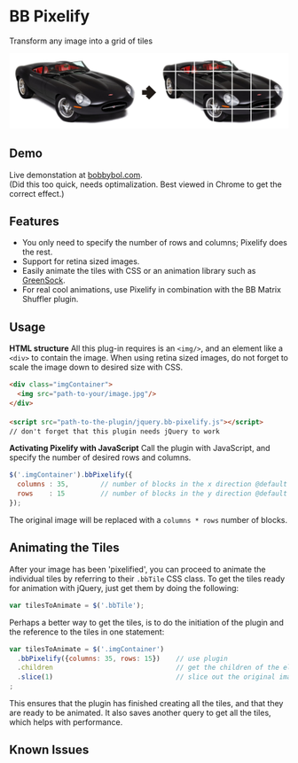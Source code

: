 # BB Pixelify
Transform any image into a grid of tiles

![Demo of BB Pixelify](/demo/img/pixelify-example@2x.jpg)

## Demo
Live demonstation at [bobbybol.com](http://bobbybol.com/plugins/bb-pixelify/).  
(Did this too quick, needs optimalization. Best viewed in Chrome to get the correct effect.)

## Features
- You only need to specify the number of rows and columns; Pixelify does the rest.
- Support for retina sized images.
- Easily animate the tiles with CSS or an animation library such as [GreenSock](https://greensock.com/).
- For real cool animations, use Pixelify in combination with the BB Matrix Shuffler plugin.

## Usage

**HTML structure**
All this plug-in requires is an `<img/>`, and an element like a `<div>` to contain the image.
When using retina sized images, do not forget to scale the image down to desired size with CSS.
```html
<div class="imgContainer">
  <img src="path-to-your/image.jpg"/>
</div>

<script src="path-to-the-plugin/jquery.bb-pixelify.js"></script>
// don't forget that this plugin needs jQuery to work
```

**Activating Pixelify with JavaScript**
Call the plugin with JavaScript, and specify the number of desired rows and columns.
```javascript
$('.imgContainer').bbPixelify({ 
  columns : 35,        // number of blocks in the x direction @default 10 
  rows    : 15         // number of blocks in the y direction @default 10
});
```
The original image will be replaced with a `columns * rows` number of blocks.

## Animating the Tiles
After your image has been 'pixelified', you can proceed to animate the individual tiles by referring to their `.bbTile` CSS class. To get the tiles ready for animation with jQuery, just get them by doing the following:
```javascript
var tilesToAnimate = $('.bbTile');
```

Perhaps a better way to get the tiles, is to do the initiation of the plugin and the reference to the tiles in one statement:
```javascript
var tilesToAnimate = $('.imgContainer')
  .bbPixelify({columns: 35, rows: 15})    // use plugin
  .children                               // get the children of the element returned by the plugin
  .slice(1)                               // slice out the original image
;
```
This ensures that the plugin has finished creating all the tiles, and that they are ready to be animated. It also saves another query to get all the tiles, which helps with performance.

## Known Issues
